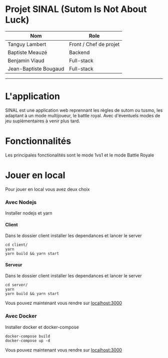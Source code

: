 # Projet SINAL (Sutom Is Not About Luck)

| Nom                   | Role                   |
| --------------------- | ---------------------- |
| Tanguy Lambert        | Front / Chef de projet |
| Baptiste Meauzé       | Backend                |
| Benjamin Viaud        | Full-stack             |
| Jean-Baptiste Bougaud | Full-stack             |

---

# L'application

SINAL est une application web reprennant les règles de sutom ou tusmo, les adaptant à un mode multijoueur, le battle royal.
Avec d'éventuels modes de jeu suplémentaires à venir plus tard.

# Fonctionnalités

Les principales fonctionalités sont le mode 1vs1 et le mode Battle Royale

# Jouer en local

Pour jouer en local vous avez deux choix

### Avec Nodejs

Installer nodejs et yarn

#### Client

Dans le dossier client installer les dependances et lancer le server

```
cd client/
yarn
yarn build && yarn start
```

#### Serveur

Dans le dossier client installer les dependances et lancer le server

```
cd server/
yarn
yarn build && yarn start
```

Vous pouvez maintenant vous rendre sur [localhost:3000](http://localhost:3000)

### Avec Docker

Installer docker et docker-compose

```
docker-compose build
docker-compose up -d
```

Vous pouvez maintenant vous rendre sur [localhost:3000](http://localhost:3000)
